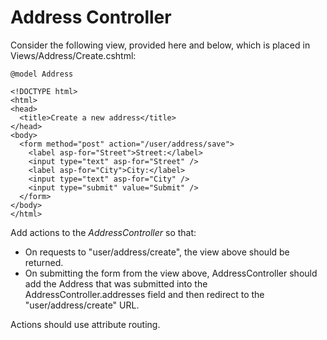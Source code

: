 # Address Controller

Consider the following view, provided here and below, which is placed in Views/Address/Create.cshtml:

```ASP.NET
@model Address

<!DOCTYPE html>
<html>
<head>
  <title>Create a new address</title>
</head>
<body>
  <form method="post" action="/user/address/save">
    <label asp-for="Street">Street:</label>
    <input type="text" asp-for="Street" />
    <label asp-for="City">City:</label>
    <input type="text" asp-for="City" />
    <input type="submit" value="Submit" />
  </form>
</body>
</html>
```
Add actions to the _AddressController_ so that:
* On requests to "user/address/create", the view above should be returned.
* On submitting the form from the view above, AddressController should add the Address that was submitted into the AddressController.addresses field and then redirect to the "user/address/create" URL.

Actions should use attribute routing.
